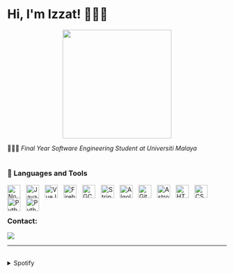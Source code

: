 # Hi, I'm Izzat! 🧑🏻‍💻

<div style="text-align: center;">
  <img src="https://i.pinimg.com/originals/8b/35/fe/8b35fef55fba1a201c9c7a11d3ec3d64.gif" width="250">
</div>



🧑🏻‍🎓 <i>Final Year Software Engineering Student at Universiti Malaya</i>

#

### 🧰 Languages and Tools

<img align="left" alt="NodeJS" width="30px" style="padding-right:10px;" src="https://cdn.jsdelivr.net/gh/devicons/devicon/icons/nodejs/nodejs-plain-wordmark.svg"/>
<img align="left" alt="Javascript" width="30px" style="padding-right:10px;" src="https://cdn.jsdelivr.net/gh/devicons/devicon/icons/javascript/javascript-original.svg"/>
<img align="left" alt="VueJS" width="30px" style="padding-right:10px;" src="https://cdn.jsdelivr.net/gh/devicons/devicon/icons/vuejs/vuejs-original.svg"/>
<img align="left" alt="Firebase" width="30px" style="padding-right:10px;" src="https://cdn.jsdelivr.net/gh/devicons/devicon/icons/firebase/firebase-plain.svg"/>
<img align="left" alt="GCP" width="30px" style="padding-right:10px;" src="https://user-images.githubusercontent.com/25181517/183911547-990692bc-8411-4878-99a0-43506cdb69cf.png"/>
<img align="left" alt="Stripe" width="30px" style="padding-right:10px;" src="https://cdn-icons-png.flaticon.com/512/5968/5968382.png"/>
<img align="left" alt="Algolia" width="30px" style="padding-right:10px;" src="https://cdn-icons-png.flaticon.com/512/5969/5969003.png"/>
<img align="left" alt="Git" width="30px" style="padding-right:10px;" src="https://cdn.jsdelivr.net/gh/devicons/devicon/icons/git/git-original.svg"/>
<picture>
  <source media="(prefers-color-scheme: dark)" srcset="https://astro.build/assets/press/logomark-dark.png">
  <source media="(prefers-color-scheme: light)" srcset="https://astro.build/assets/press/logomark-light.svg">
  <img align="left" alt="Astro" width="30px" style="padding-right:10px;" src="https://astro.build/assets/press/logomark-dark.png"/>
</picture>
<img align="left" alt="HTML" width="30px" style="padding-right:10px;" src="https://cdn.jsdelivr.net/gh/devicons/devicon/icons/html5/html5-plain.svg"/>
<img align="left" alt="CSS" width="30px" style="padding-right:10px;" src="https://cdn.jsdelivr.net/gh/devicons/devicon/icons/css3/css3-plain.svg"/>
<img align="left" alt="Python" width="30px" style="padding-right:10px;" src="https://cdn.jsdelivr.net/gh/devicons/devicon/icons/python/python-original-wordmark.svg"/>
<img align="left" alt="Python" width="30px" style="padding-right:10px;" src="https://cdn.jsdelivr.net/gh/devicons/devicon/icons/java/java-original.svg"/>
<br>
<br>

#

### Contact:
<a href="mailto:izzathaikalzainal@gmail.com"><img src="https://img.shields.io/badge/Gmail-D14836?style=for-the-badge&logo=gmail&logoColor=white"></a>

---
<br>

<details><summary>Spotify</summary>
This section updates <em>automatically</em> (If there is any changes).<br>
Since I like listening to music, it might be interesting to share my top tracks with 3 different timeframes.

<table>
<tr><th style="text-align:center">~ 4 Weeks</th><th style="text-align:center">~ 6 Months</th><th style="text-align:center">~ Several Years</th></tr>
<tr><td>

|No.|      Song       |
|:-:|:---------------:|
| 1 | <p align="center"><img id="shortImg_1" src="https://i.scdn.co/image/ab67616d000048512737be35cc5245eef495be90" width="64" height="64"><br/><b id="shortTitle_1">Skyfall</b><br/><i id="shortArtist_1">Adele</i></p> |
| 2 | <p align="center"><img id="shortImg_2" src="https://i.scdn.co/image/ab67616d00004851c9c9aaadb2d6d3d44be06332" width="64" height="64"><br/><b id="shortTitle_2">Love Is Lonely</b><br/><i id="shortArtist_2">NMIXX</i></p> |
| 3 | <p align="center"><img id="shortImg_3" src="https://i.scdn.co/image/ab67616d00004851dae5a73c2be78ee446a16194" width="64" height="64"><br/><b id="shortTitle_3">Situasi</b><br/><i id="shortArtist_3">Bunkface</i></p> |
| 4 | <p align="center"><img id="shortImg_4" src="https://i.scdn.co/image/ab67616d00004851863a175ed906280e46605142" width="64" height="64"><br/><b id="shortTitle_4">Hanya Aku</b><br/><i id="shortArtist_4">Hyper Act</i></p> |
| 5 | <p align="center"><img id="shortImg_5" src="https://i.scdn.co/image/ab67616d00004851f0f92e8441e7fa0c60e00fb3" width="64" height="64"><br/><b id="shortTitle_5">Whiplash</b><br/><i id="shortArtist_5">aespa</i></p> |

</td><td>

|No.|      Song       |
|:-:|:---------------:|
| 1 | <p align="center"><img id="mediumImg_1" src="https://i.scdn.co/image/ab67616d000048515074bd0894cb1340b8d8a678" width="64" height="64"><br/><b id="mediumTitle_1">APT.</b><br/><i id="mediumArtist_1">ROSÉ</i></p> |
| 2 | <p align="center"><img id="mediumImg_2" src="https://i.scdn.co/image/ab67616d00004851c9c9aaadb2d6d3d44be06332" width="64" height="64"><br/><b id="mediumTitle_2">Love Is Lonely</b><br/><i id="mediumArtist_2">NMIXX</i></p> |
| 3 | <p align="center"><img id="mediumImg_3" src="https://i.scdn.co/image/ab67616d00004851f0f92e8441e7fa0c60e00fb3" width="64" height="64"><br/><b id="mediumTitle_3">Whiplash</b><br/><i id="mediumArtist_3">aespa</i></p> |
| 4 | <p align="center"><img id="mediumImg_4" src="https://i.scdn.co/image/ab67616d000048511869a85947a5ea00df8c936f" width="64" height="64"><br/><b id="mediumTitle_4">Fighting (Feat. Lee Young Ji)</b><br/><i id="mediumArtist_4">BSS</i></p> |
| 5 | <p align="center"><img id="mediumImg_5" src="https://i.scdn.co/image/ab67616d000048512737be35cc5245eef495be90" width="64" height="64"><br/><b id="mediumTitle_5">Skyfall</b><br/><i id="mediumArtist_5">Adele</i></p> |

</td><td>

|No.|      Song       |
|:-:|:---------------:|
| 1 | <p align="center"><img id="longImg_1" src="https://i.scdn.co/image/ab67616d0000485181d97a31253b898bc4149195" width="64" height="64"><br/><b id="longTitle_1">Run For Roses</b><br/><i id="longArtist_1">NMIXX</i></p> |
| 2 | <p align="center"><img id="longImg_2" src="https://i.scdn.co/image/ab67616d0000485136032cb4acd9df050bc2e197" width="64" height="64"><br/><b id="longTitle_2">APT.</b><br/><i id="longArtist_2">ROSÉ</i></p> |
| 3 | <p align="center"><img id="longImg_3" src="https://i.scdn.co/image/ab67616d00004851c9c9aaadb2d6d3d44be06332" width="64" height="64"><br/><b id="longTitle_3">Love Is Lonely</b><br/><i id="longArtist_3">NMIXX</i></p> |
| 4 | <p align="center"><img id="longImg_4" src="https://i.scdn.co/image/ab67616d00004851ca0bf7a337ed7a8bcc34948e" width="64" height="64"><br/><b id="longTitle_4">Rover</b><br/><i id="longArtist_4">KAI</i></p> | 
| 5 | <p align="center"><img id="longImg_5" src="https://i.scdn.co/image/ab67616d000048510744690248ef3ba7b776ea7b" width="64" height="64"><br/><b id="longTitle_5">ETA</b><br/><i id="longArtist_5">NewJeans</i></p> |
</td></tr> </table>

</details>
